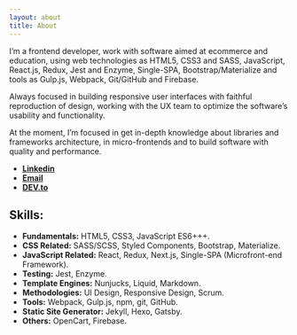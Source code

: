 ```yaml
---
layout: about
title: About
---
```


I’m a frontend developer, work with software aimed at ecommerce and education, using web technologies as HTML5, CSS3 and SASS, JavaScript, React.js, Redux, Jest and Enzyme, Single-SPA, Bootstrap/Materialize and tools as Gulp.js, Webpack, Git/GitHub and Firebase.

Always focused in building responsive user interfaces with faithful reproduction of design, working with the UX team to optimize the software’s usability and functionality.

At the moment, I’m focused in get in-depth knowledge about libraries and frameworks architecture, in micro-frontends and to build software with quality and performance.

- [**Linkedin**](https://www.linkedin.com/in/felipegdasilva/)
- [**Email**](mailto:felipegdas07@gmail.com)
- [**DEV.to**](https://dev.to/felipegs)

## Skills:

- **Fundamentals:** HTML5, CSS3, JavaScript ES6+++.
- **CSS Related:** SASS/SCSS, Styled Components, Bootstrap, Materialize.
- **JavaScript Related:** React, Redux, Next.js, Single-SPA (Microfront-end Framework).
- **Testing:** Jest, Enzyme.
- **Template Engines:** Nunjucks, Liquid, Markdown.
- **Methodologies:** UI Design, Responsive Design, Scrum.
- **Tools:** Webpack, Gulp.js, npm, git, GitHub.
- **Static Site Generator:** Jekyll, Hexo, Gatsby.
- **Others:** OpenCart, Firebase.
